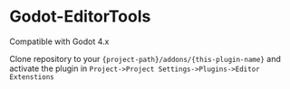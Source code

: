 # Godot-EditorTools
Compatible with Godot 4.x

Clone repository to your `{project-path}/addons/{this-plugin-name}` and activate the plugin in `Project->Project Settings->Plugins->Editor Extenstions`
